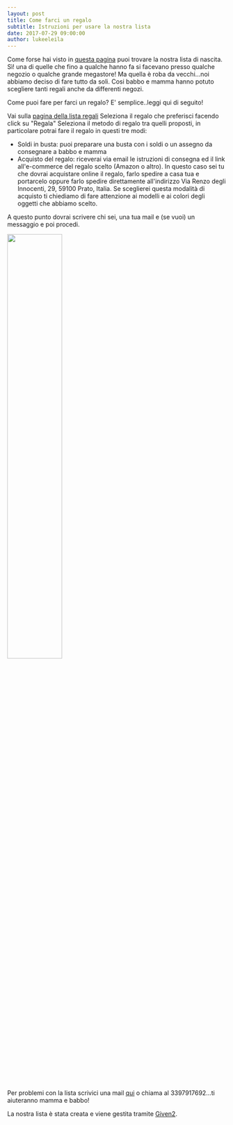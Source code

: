 ```yaml
---
layout: post
title: Come farci un regalo
subtitle: Istruzioni per usare la nostra lista
date: 2017-07-29 09:00:00
author: lukeeleila
---
```

Come forse hai visto in [questa pagina](http://www.lukeeleila.it/lista/) puoi trovare la nostra lista di nascita. Sì! una di quelle che fino a qualche hanno fa si facevano presso qualche negozio o qualche grande megastore! Ma quella è roba da vecchi...noi abbiamo deciso di fare tutto da soli. Cosi babbo e mamma hanno potuto scegliere tanti regali anche da differenti negozi.

Come puoi fare per farci un regalo? E' semplice..leggi qui di seguito!

Vai sulla [pagina della lista regali](http://www.lukeeleila.it/lista/)
Seleziona il regalo che preferisci facendo click su "Regala"
Seleziona il metodo di regalo tra quelli proposti, in particolare potrai fare il regalo in questi tre modi:

  - Soldi in busta: puoi preparare una  busta con i soldi o un assegno da consegnare a babbo e mamma
  - Acquisto del regalo: riceverai via email le istruzioni di consegna ed il link all'e-commerce del regalo scelto (Amazon o altro). In questo caso sei tu che dovrai acquistare online il regalo, farlo spedire a casa tua e portarcelo oppure farlo spedire direttamente all'indirizzo Via Renzo degli Innocenti, 29, 59100 Prato, Italia. Se sceglierei questa modalità di acquisto ti chiediamo di fare attenzione ai modelli e ai colori degli oggetti che abbiamo scelto.

A questo punto dovrai scrivere chi sei, una tua mail e (se vuoi) un messaggio e poi procedi.

<img src="https://media.giphy.com/media/l1J3OYUj77SzXkVXy/giphy.gif" width="50%" />

Per problemi con la lista scrivici una mail [qui](mailto:mtempestini@gmail.com) o chiama al 3397917692...ti aiuteranno mamma e babbo!

La nostra lista è stata creata e viene gestita tramite [Given2](https://given2.com/it/).
